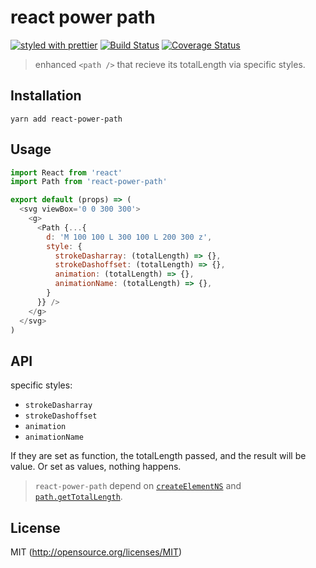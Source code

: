 # react power path
[![styled with prettier](https://img.shields.io/badge/styled_with-prettier-ff69b4.svg)](https://github.com/prettier/prettier)
[![Build Status](https://travis-ci.org/kthjm/react-power-path.svg)](https://travis-ci.org/kthjm/react-power-path)
[![Coverage Status](https://coveralls.io/repos/github/kthjm/react-power-path/badge.svg)](https://coveralls.io/github/kthjm/react-power-path)

> enhanced `<path />` that recieve its totalLength via specific styles.

## Installation
```shell
yarn add react-power-path
```

## Usage
```js
import React from 'react'
import Path from 'react-power-path'

export default (props) => (
  <svg viewBox='0 0 300 300'>
    <g>
      <Path {...{
        d: 'M 100 100 L 300 100 L 200 300 z',
        style: {
          strokeDasharray: (totalLength) => {},
          strokeDashoffset: (totalLength) => {},
          animation: (totalLength) => {},
          animationName: (totalLength) => {},
        }
      }} />
    </g>
  </svg>
)

```

## API

specific styles:
- `strokeDasharray`
- `strokeDashoffset`
- `animation`
- `animationName`

If they are set as function, the totalLength passed, and the result will be value. Or set as values, nothing happens.

> `react-power-path` depend on [`createElementNS`](https://developer.mozilla.org/ja/docs/Web/API/Document/createElementNS) and [`path.getTotalLength`](https://developer.mozilla.org/en-US/docs/Web/API/SVGGeometryElement/getTotalLength).

## License
MIT (http://opensource.org/licenses/MIT)
